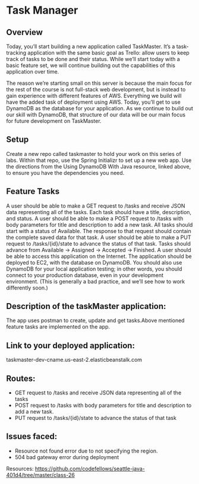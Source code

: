 # Task Manager

## Overview
Today, you’ll start building a new application called TaskMaster. 
It’s a task-tracking application with the same basic goal as Trello: allow users to keep track of tasks to be done and their status. 
While we’ll start today with a basic feature set, we will continue building out the capabilities of this application over time.

The reason we’re starting small on this server is because the main focus for the rest of the course is not full-stack web development, but is instead to gain experience with different features of AWS. 
Everything we build will have the added task of deployment using AWS. Today, you’ll get to use DynamoDB as the database for your application. 
As we continue to build out our skill with DynamoDB, that structure of our data will be our main focus for future development on TaskMaster.

## Setup
Create a new repo called taskmaster to hold your work on this series of labs. 
Within that repo, use the Spring Initializr to set up a new web app. 
Use the directions from the Using DynamoDB With Java resource, linked above, to ensure you have the dependencies you need.

## Feature Tasks
A user should be able to make a GET request to /tasks and receive JSON data representing all of the tasks.
Each task should have a title, description, and status.
A user should be able to make a POST request to /tasks with body parameters for title and description to add a new task.
All tasks should start with a status of Available.
The response to that request should contain the complete saved data for that task.
A user should be able to make a PUT request to /tasks/{id}/state to advance the status of that task.
Tasks should advance from Available -> Assigned -> Accepted -> Finished.
A user should be able to access this application on the Internet.
The application should be deployed to EC2, with the database on DynamoDB.
You should also use DynamoDB for your local application testing; in other words, you should connect to your production database, even in your development environment. 
(This is generally a bad practice, and we’ll see how to work differently soon.)

## Description of the taskMaster application:
The app uses postman to create, update and get tasks.Above mentioned feature tasks are implemented on the app.

## Link to your deployed application:
taskmaster-dev-cname.us-east-2.elasticbeanstalk.com

## Routes:
- GET request to /tasks and receive JSON data representing all of the tasks
- POST request to /tasks with body parameters for title and description to add a new task.
- PUT request to /tasks/{id}/state to advance the status of that task


## Issues faced:
- Resource not found error due to not specifying the region.
- 504 bad gateway error during deployment

Resources:
https://github.com/codefellows/seattle-java-401d4/tree/master/class-26
